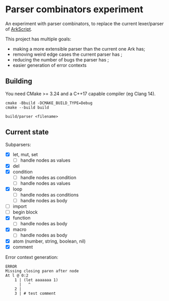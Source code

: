 # Parser combinators experiment

An experiment with parser combinators, to replace the current lexer/parser of [ArkScript](https://github.com/ArkScript-lang/Ark).

This project has multiple goals:
- making a more extensible parser than the current one Ark has;
- removing weird edge cases the current parser has ;
- reducing the number of bugs the parser has ;
- easier generation of error contexts

## Building

You need CMake >= 3.24 and a C++17 capable compiler (eg Clang 14).

```shell
cmake -Bbuild -DCMAKE_BUILD_TYPE=Debug
cmake --build build

build/parser <filename>
```

## Current state

Subparsers:
- [x] let, mut, set
  - [ ] handle nodes as values
- [x] del
- [x] condition
  - [ ] handle nodes as condition
  - [ ] handle nodes as values
- [x] loop
  - [ ] handle nodes as conditions
  - [ ] handle nodes as body
- [ ] import
- [ ] begin block
- [x] function
  - [ ] handle nodes as body
- [x] macro
  - [ ] handle nodes as body
- [x] atom (number, string, boolean, nil)
- [x] comment

Error context generation:
```
ERROR
Missing closing paren after node
At l @ 0:2
    1 | (let aaaaaaa 1)
      |   ^
    2 | 
    3 | # test comment
```
